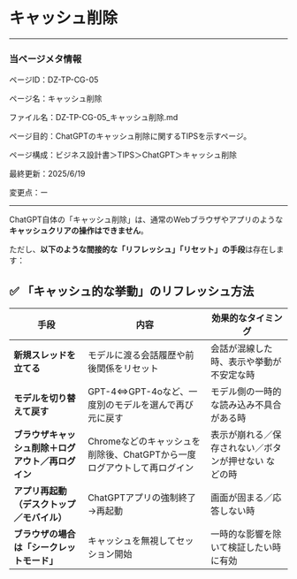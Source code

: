 # キャッシュ削除

---

### 当ページメタ情報

ページID：DZ-TP-CG-05

ページ名：キャッシュ削除

ファイル名：DZ-TP-CG-05_キャッシュ削除.md

ページ目的：ChatGPTのキャッシュ削除に関するTIPSを示すページ。

ページ構成：ビジネス設計書＞TIPS＞ChatGPT＞キャッシュ削除

最終更新：2025/6/19

変更点：ー

---

ChatGPT自体の「キャッシュ削除」は、通常のWebブラウザやアプリのような**キャッシュクリアの操作はできません**。

ただし、**以下のような間接的な「リフレッシュ」「リセット」の手段**は存在します：

## ✅ 「キャッシュ的な挙動」のリフレッシュ方法

| 手段 | 内容 | 効果的なタイミング |
| --- | --- | --- |
| **新規スレッドを立てる** | モデルに渡る会話履歴や前後関係をリセット | 会話が混線した時、表示や挙動が不安定な時 |
| **モデルを切り替えて戻す** | GPT-4⇔GPT-4oなど、一度別のモデルを選んで再び元に戻す | モデル側の一時的な読み込み不具合がある時 |
| **ブラウザキャッシュ削除＋ログアウト／再ログイン** | Chromeなどのキャッシュを削除後、ChatGPTから一度ログアウトして再ログイン | 表示が崩れる／保存されない／ボタンが押せない などの時 |
| **アプリ再起動（デスクトップ／モバイル）** | ChatGPTアプリの強制終了→再起動 | 画面が固まる／応答しない時 |
| **ブラウザの場合は「シークレットモード」** | キャッシュを無視してセッション開始 | 一時的な影響を除いて検証したい時に有効 |
